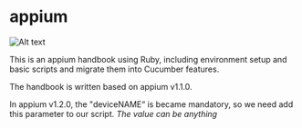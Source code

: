 # appium

![Alt text](https://raw.githubusercontent.com/hy1984427/appium/master/images/appium_logo.png "appium")

This is an appium handbook using Ruby, including environment setup and basic scripts and migrate them into Cucumber features.

The handbook is written based on appium v1.1.0.

In appium v1.2.0, the "deviceNAME“ is became mandatory, so we need add this parameter to our script. *The value can be anything*

